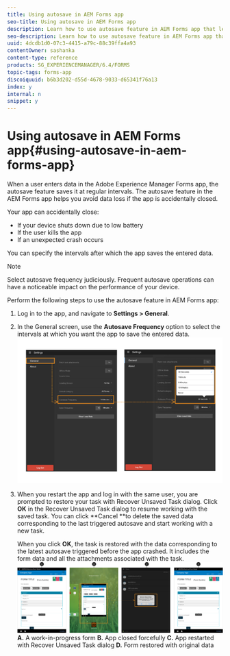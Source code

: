 ```yaml
---
title: Using autosave in AEM Forms app
seo-title: Using autosave in AEM Forms app
description: Learn how to use autosave feature in AEM Forms app that lets you avoid data loss. 
seo-description: Learn how to use autosave feature in AEM Forms app that lets you avoid data loss. 
uuid: 4dcdb1d0-07c3-4415-a79c-88c39ffa4a93
contentOwner: sashanka
content-type: reference
products: SG_EXPERIENCEMANAGER/6.4/FORMS
topic-tags: forms-app
discoiquuid: b6b3d202-d55d-4678-9033-d65341f76a13
index: y
internal: n
snippet: y
---
```


# Using autosave in AEM Forms app{#using-autosave-in-aem-forms-app}

When a user enters data in the Adobe Experience Manager Forms app, the autosave feature saves it at regular intervals. The autosave feature in the AEM Forms app helps you avoid data loss if the app is accidentally closed.

Your app can accidentally close:

* If your device shuts down due to low battery
* If the user kills the app  
* If an unexpected crash occurs

You can specify the intervals after which the app saves the entered data.

>[!NOTE]
>
>Select autosave frequency judiciously. Frequent autosave operations can have a noticeable impact on the performance of your device.

Perform the following steps to use the autosave feature in AEM Forms app:

1. Log in to the app, and navigate to **Settings &gt; General**.
1. In the General screen, use the **Autosave Frequency** option to select the intervals at which you want the app to save the entered data. 
   [ ![Setting autosave frequency](assets/using-autosave-freq-07.png)](assets/using-autosave-freq-07-1.png)

1. When you restart the app and log in with the same user, you are prompted to restore your task with Recover Unsaved Task dialog. Click **OK** in the Recover Unsaved Task dialog to resume working with the saved task. You can click **Cancel **to delete the saved data corresponding to the last triggered autosave and start working with a new task.

   When you click **OK**, the task is restored with the data corresponding to the latest autosave triggered before the app crashed. It includes the form data and all the attachments associated with the task.
   [ ![Getting a task recovered](assets/autosave-flow.png)](assets/using-autosave-freq-06.png)**A.** A work-in-progress form **B.** App closed forcefully **C.** App restarted with Recover Unsaved Task dialog **D.** Form restored with original data

